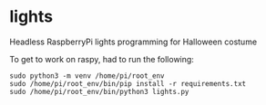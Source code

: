 # lights

Headless RaspberryPi lights programming for Halloween costume

To get to work on raspy, had to run the following:
```
sudo python3 -m venv /home/pi/root_env
sudo /home/pi/root_env/bin/pip install -r requirements.txt
sudo /home/pi/root_env/bin/python3 lights.py
```
